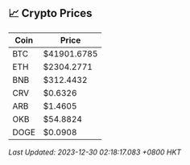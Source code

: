 ## 📈 Crypto Prices

| Coin | Price |
| ---- | ----- |
| BTC | $41901.6785 |
| ETH | $2304.2771 |
| BNB | $312.4432 |
| CRV | $0.6326 |
| ARB | $1.4605 |
| OKB | $54.8824 |
| DOGE | $0.0908 |

_Last Updated: 2023-12-30 02:18:17.083 +0800 HKT_